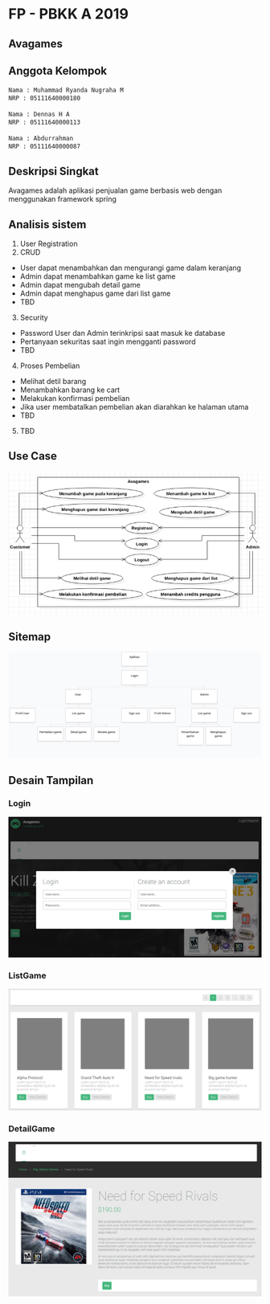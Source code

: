 # FP - PBKK A 2019
## Avagames

## Anggota Kelompok
```
Nama : Muhammad Ryanda Nugraha M
NRP : 05111640000180

Nama : Dennas H A
NRP : 05111640000113

Nama : Abdurrahman
NRP : 05111640000087
```
## Deskripsi Singkat
Avagames adalah aplikasi penjualan game berbasis web dengan menggunakan framework spring  
## Analisis sistem
1. User Registration
2. CRUD
* User dapat menambahkan dan mengurangi game dalam keranjang
* Admin dapat menambahkan game ke list game
* Admin dapat mengubah detail game
* Admin dapat menghapus game dari list game
* TBD
3. Security
* Password User dan Admin terinkripsi saat masuk ke database
* Pertanyaan sekuritas saat ingin mengganti password
* TBD
4. Proses Pembelian
* Melihat detil barang
* Menambahkan barang ke cart
* Melakukan konfirmasi pembelian
* Jika user membatalkan pembelian akan diarahkan ke halaman utama
* TBD
5. TBD

## Use Case
![ss1](UCAvagames.jpeg)

## Sitemap
![ss1](Sitemap.png)

## Desain Tampilan
### Login
![ss1](Login.PNG)
### ListGame
![ss1](ListGame.PNG)
### DetailGame
![ss1](DetailGame.PNG)






